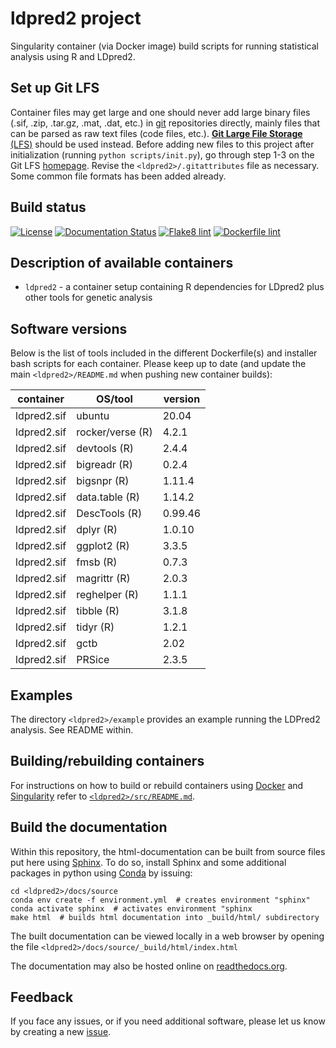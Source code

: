 # ldpred2 project

Singularity container (via Docker image) build scripts for running statistical analysis using R and LDpred2.  

## Set up Git LFS

Container files may get large and one should never add large binary files (.sif, .zip, .tar.gz, .mat, .dat, etc.) in [git](https://git-scm.com) repositories directly, mainly files that can be parsed as raw text files (code files, etc.).
[**Git Large File Storage** (LFS)](https://git-lfs.github.com) should be used instead.
Before adding new files to this project after initialization (running `python scripts/init.py`), go through step 1-3 on the Git LFS [homepage](https://git-lfs.github.com).
Revise the `<ldpred2>/.gitattributes` file as necessary. Some common file formats has been added already.

## Build status

[![License](http://img.shields.io/:license-GPLv3+-green.svg)](http://www.gnu.org/licenses/gpl-3.0.html)
[![Documentation Status](https://readthedocs.org/projects/container-template/badge/?version=latest)](https://container-template.readthedocs.io/en/latest/?badge=latest)
[![Flake8 lint](https://github.com/espenhgn/ldpred2/actions/workflows/python.yml/badge.svg)](https://github.com/espenhgn/ldpred2/actions/workflows/python.yml)
[![Dockerfile lint](https://github.com/espenhgn/ldpred2/actions/workflows/docker.yml/badge.svg)](https://github.com/espenhgn/ldpred2/actions/workflows/docker.yml)

## Description of available containers

* ``ldpred2`` - a container setup containing R dependencies for LDpred2 plus other tools for genetic analysis

## Software versions

Below is the list of tools included in the different Dockerfile(s) and installer bash scripts for each container.
Please keep up to date (and update the main `<ldpred2>/README.md` when pushing new container builds):
  
  | container               | OS/tool             | version
  | ------------------------| ------------------- | ----------------------------------------
  | ldpred2.sif             | ubuntu              | 20.04
  | ldpred2.sif             | rocker/verse (R)    | 4.2.1
  | ldpred2.sif             | devtools (R)        | 2.4.4
  | ldpred2.sif             | bigreadr (R)        | 0.2.4
  | ldpred2.sif             | bigsnpr (R)         | 1.11.4
  | ldpred2.sif             | data.table (R)      | 1.14.2
  | ldpred2.sif             | DescTools (R)       | 0.99.46
  | ldpred2.sif             | dplyr (R)           | 1.0.10
  | ldpred2.sif             | ggplot2 (R)         | 3.3.5
  | ldpred2.sif             | fmsb (R)            | 0.7.3
  | ldpred2.sif             | magrittr (R)        | 2.0.3
  | ldpred2.sif             | reghelper (R)       | 1.1.1
  | ldpred2.sif             | tibble (R)          | 3.1.8
  | ldpred2.sif             | tidyr (R)           | 1.2.1
  | ldpred2.sif             | gctb                | 2.02
  | ldpred2.sif             | PRSice              | 2.3.5


## Examples

The directory `<ldpred2>/example` provides an example running the LDPred2 analysis. See README within.


## Building/rebuilding containers

For instructions on how to build or rebuild containers using [Docker](https://www.docker.com) and [Singularity](https://docs.sylabs.io) refer to [`<ldpred2>/src/README.md`](https://github.com/espenhgn/ldpred2/blob/main/src/README.md).

## Build the documentation

Within this repository, the html-documentation can be built from source files put here using [Sphinx](https://www.sphinx-doc.org/en/master/index.html). 
To do so, install Sphinx and some additional packages in python using [Conda](https://docs.conda.io/en/latest/) by issuing:

```
cd <ldpred2>/docs/source
conda env create -f environment.yml  # creates environment "sphinx"
conda activate sphinx  # activates environment "sphinx
make html  # builds html documentation into _build/html/ subdirectory
```

The built documentation can be viewed locally in a web browser by opening the file 
`<ldpred2>/docs/source/_build/html/index.html`

The documentation may also be hosted online on [readthedocs.org](https://readthedocs.org).

## Feedback

If you face any issues, or if you need additional software, please let us know by creating a new [issue](https://github.com/espenhgn/ldpred2/issues/new).
